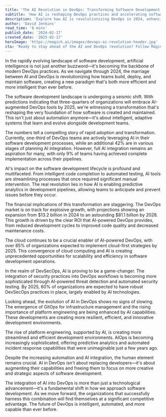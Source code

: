 ```yaml
---
title: 'The AI Revolution in DevOps: Transforming Software Development in 2024 and Beyond'
subtitle: 'How AI is reshaping DevOps practices and accelerating software development'
description: 'Explore how AI is revolutionizing DevOps in 2024, enhancing software development with intelligent systems, predictive analytics, and automated testing, while showcasing the transformative impact on the industry.'
author: 'David Jenkins'
read_time: '8 mins'
publish_date: '2024-02-17'
created_date: '2025-02-17'
heroImage: 'https://magick.ai/images/devops-ai-revolution-header.jpg'
cta: 'Ready to stay ahead of the AI and DevOps revolution? Follow MagickAI on LinkedIn for expert insights, best practices, and the latest developments in AI-powered software development.'
---
```


In the rapidly evolving landscape of software development, artificial intelligence is not just another buzzword—it's becoming the backbone of modern DevOps practices. As we navigate through 2024, the marriage between AI and DevOps is revolutionizing how teams build, deploy, and maintain software, creating a new paradigm that's both more efficient and more intelligent than ever before.

The software development landscape is undergoing a seismic shift. With predictions indicating that three-quarters of organizations will embrace AI-augmented DevOps tools by 2025, we're witnessing a transformation that's reshaping the very foundation of how software is created and maintained. This isn't just about automation anymore—it's about intelligent, adaptive systems that learn and evolve alongside development teams.

The numbers tell a compelling story of rapid adoption and transformation. Currently, one-third of DevOps teams are actively leveraging AI in their software development processes, while an additional 42% are in various stages of planning AI integration. However, full AI integration remains an aspiration for many, with only 9% of teams having achieved complete implementation across their pipelines.

AI's impact on the software development lifecycle is profound and multifaceted. From intelligent code completion to automated testing, AI tools are streamlining processes that once required significant manual intervention. The real revolution lies in how AI is enabling predictive analytics in development pipelines, allowing teams to anticipate and prevent issues before they occur.

The financial implications of this transformation are staggering. The DevOps market is on track for explosive growth, with projections showing an expansion from $13.2 billion in 2024 to an astounding $81.1 billion by 2028. This growth is driven by the clear ROI that AI-powered DevOps provides, from reduced development cycles to improved code quality and decreased maintenance costs.

The cloud continues to be a crucial enabler of AI-powered DevOps, with over 85% of organizations expected to implement cloud-first strategies by 2025. This convergence of cloud computing and AI is creating unprecedented opportunities for scalability and efficiency in software development operations.

In the realm of DevSecOps, AI is proving to be a game-changer. The integration of security practices into DevOps workflows is becoming more sophisticated through AI-powered threat detection and automated security testing. By 2025, 60% of organizations are expected to have robust DevSecOps practices in place, largely enabled by AI technologies.

Looking ahead, the evolution of AI in DevOps shows no signs of slowing. The emergence of GitOps for infrastructure management and the rising importance of platform engineering are being enhanced by AI capabilities. These developments are creating more resilient, efficient, and innovative development environments.

The rise of platform engineering, supported by AI, is creating more streamlined and efficient development environments. AIOps is becoming increasingly sophisticated, offering predictive analytics and automated incident response capabilities that were unimaginable just a few years ago.

Despite the increasing automation and AI integration, the human element remains crucial. AI in DevOps isn't about replacing developers—it's about augmenting their capabilities and freeing them to focus on more creative and strategic aspects of software development.

The integration of AI into DevOps is more than just a technological advancement—it's a fundamental shift in how we approach software development. As we move forward, the organizations that successfully harness this combination will find themselves at a significant competitive advantage. The future of DevOps is intelligent, automated, and more capable than ever before.